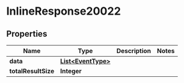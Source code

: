 
# InlineResponse20022

## Properties
Name | Type | Description | Notes
------------ | ------------- | ------------- | -------------
**data** | [**List&lt;EventType&gt;**](EventType.md) |  | 
**totalResultSize** | **Integer** |  | 



